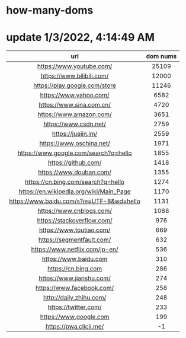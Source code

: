# how-many-doms

# update 1/3/2022, 4:14:49 AM

url | dom nums
:-: | :-:
https://www.youtube.com/ | 25109
https://www.bilibili.com/ | 12000
https://play.google.com/store | 11246
https://www.yahoo.com/ | 6582
https://www.sina.com.cn/ | 4720
https://www.amazon.com/ | 3651
https://www.csdn.net/ | 2759
https://juejin.im/ | 2559
https://www.oschina.net/ | 1971
https://www.google.com/search?q=hello | 1855
https://github.com/ | 1418
https://www.douban.com/ | 1355
https://cn.bing.com/search?q=hello | 1274
https://en.wikipedia.org/wiki/Main_Page | 1170
https://www.baidu.com/s?ie=UTF-8&wd=hello | 1131
https://www.cnblogs.com/ | 1088
https://stackoverflow.com/ | 976
https://www.toutiao.com/ | 669
https://segmentfault.com/ | 632
https://www.netflix.com/jp-en/ | 536
https://www.baidu.com | 310
https://cn.bing.com | 286
https://www.jianshu.com/ | 274
https://www.facebook.com/ | 258
http://daily.zhihu.com/ | 248
https://twitter.com/ | 233
https://www.google.com | 199
https://pwa.clicli.me/ | -1
